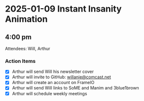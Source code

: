# 2025-01-09 Instant Insanity Animation

## 4:00 pm

Attendees: Will, Arthur

### Action Items

- [x] Arthur will send Will his newsletter cover
- [x] Arthur will invite to GitHub: willanie@comcast.net
- [x] Arthur will create an account on FrameIO
- [x] Arthur will send Will links to SoME and Manim and 3blue1brown
- [x] Arthur will schedule weekly meetings